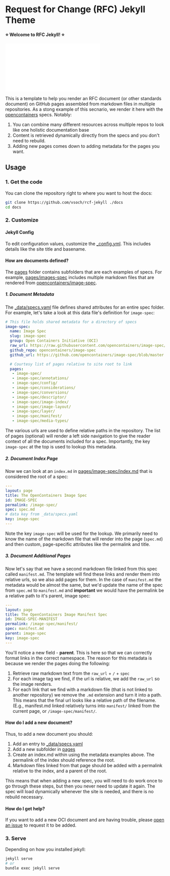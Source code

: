 # Request for Change (RFC) Jekyll Theme

**⭐️ Welcome to RFC Jekyll! ⭐️**

![assets/img/runtime-spec.md](assets/img/runtime-spec.md)

This is a template to help you render an RFC document (or other standards document)
on GitHub pages assembled from markdown files in multiple repositories. As a stong
example of this secnario, we render it here with the [opencontainers](https://github.com/opencontainers)
specs. Notably:

1. You can combine many different resources across multiple repos to look like one holistic documentation base
2. Content is retrieved dynamically directly from the specs and you don't need to rebuild.
3. Adding new pages comes down to adding metadata for the pages you want.

## Usage

### 1. Get the code

You can clone the repository right to where you want to host the docs:

```bash
git clone https://github.com/vsoch/rcf-jekyll ./docs
cd docs
```

### 2. Customize

#### Jekyll Config

To edit configuration values, customize the [_config.yml](https://github.com/vsoch/rfc-jekyll/blob/master/_config.yml).
This includes details like the site title and basename.

#### How are documents defined?

The [pages](pages) folder contains subfolders that are each examples of specs.
For example, [pages/images-spec](pages/image-spec) includes multiple markdown
files that are rendered from [opencontainers/image-spec](https://github.com/opencontainers/image-spec).

##### 1. Document Metadata

The [_data/specs.yaml](_data/specs.yaml) file defines shared attributes for an
entire spec folder. For example, let's take a look at this data file's definition
for `image-spec`:

```yaml
# This file holds shared metadata for a directory of specs
image-spec:
  name: Image Spec
  slug: image-spec
  group: Open Containers Initiative (OCI)
  raw_url: https://raw.githubusercontent.com/opencontainers/image-spec/master
  github_repo: opencontainers/image-spec
  github_url: https://github.com/opencontainers/image-spec/blob/master

  # Courtesy list of pages relative to site root to link
  pages:
   - image-spec/
   - image-spec/annotations/
   - image-spec/config/
   - image-spec/considerations/
   - image-spec/conversions/
   - image-spec/descriptor/
   - image-spec/image-index/
   - image-spec/image-layout/
   - image-spec/layer/
   - image-spec/manifest/
   - image-spec/media-types/
```

The various urls are used to define relative paths in the repository. The list
of pages (optional) will render a left side navigation to give the reader
context of all the documents included for a spec. Importantly, the key `image-spec`
at the top is used to lookup this metadata.

##### 2. Document Index Page

Now we can look at an `index.md`
in [pages/image-spec/index.md](pages/image-spec/index.md) that is considered the
root of a spec:

```yaml
---
layout: page
title: The OpenContainers Image Spec
id: IMAGE-SPEC
permalink: /image-spec/
spec: spec.md
# data key from _data/specs.yaml
key: image-spec
---
```

Note the key `image-spec` will be used for the lookup. We primarily need to know
the name of the markdown file that will render into the page (`spec.md`) and then
custom, page-specific attributes like the permalink and title.

##### 3. Document Additional Pages

Now let's say that we have a second markdown file linked from this spec called `manifest.md`.
The template will find these links and render them into relative urls, so we also add
pages for them. In the case of `manifest.md` the metadata would be almost the same, 
but we'd update the name of the spec from `spec.md` to `manifest.md` and **important**
we would have the permalink be a relative path to it's parent, image spec:

```yaml
---
layout: page
title: The OpenContainers Image Manifest Spec
id: IMAGE-SPEC-MANIFEST
permalink: /image-spec/manifest/
spec: manifest.md
parent: image-spec
key: image-spec
---
```

You'll notice a new field - **parent**. This is here so that we can correctly
format links in the correct namespace. The reason for this metadata is because we render the pages doing the following:

1. Retrieve raw markdown text from the `raw_url` + `/` + `spec`
2. For each image tag we find, if the url is relative, we add the `raw_url` so the image renders.
3. For each link that we find with a markdown file (that is not linked to another repository) we remove the `.md` extension and turn it into a path. This means that the final url looks like a relative path of the filename. (E.g., manifest.md linked relatively turns into `manifest/` linked from the current page, or `/image-spec/manifest/`.


#### How do I add a new document?

Thus, to add a new document you should:

1. Add an entry to [_data/specs.yaml](_data/specs.yaml)
2. Add a new subfolder in [pages](pages)
3. Create an index.md within using the metadata examples above. The permalink of the index should reference the root.
4. Markdown files linked from that page should be added with a permalink relative to the index, and a parent of the root.

This means that when adding a new spec, you will need to do work once to go through these steps,
but then you never need to update it again. The spec will load dynamically whenever the site is needed,
and there is no rebuild necessary. 

#### How do I get help?

If you want to add a new OCI document and are having trouble, please [open an issue](https://github.com/vsoch/rfc-jekyll/issues)
to request it to be added.

### 3. Serve

Depending on how you installed jekyll:

```bash
jekyll serve
# or
bundle exec jekyll serve
```
